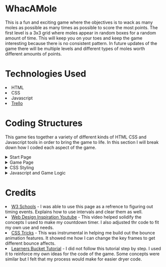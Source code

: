 # WhacAMole
This is a fun and exciting game where the objectives is to wack as many moles as possible as many times as possible to score the most points. The first level is a 3x3 grid where moles appear in random boxes for a random amount of time. This will keep you on your toes and keep the game interesting because there is no consistent pattern. In future updates of the game there will be multiple levels and different types of moles worth different amounts of points.

# Technologies Used
<li> HTML
<li> CSS
<li> Javascript
<li>  <a href = "https://trello.com/b/26fG5zDr/whac-a-mole-project">Trello </a>



# Coding Structures
This game ties together a variety of different kinds of HTML CSS and Javascript tools in order to bring the game to life. In this section I will break down how I coded each aspect of the game. 

<details> 
<summary> Start Page </summary>
<li>The start page was the first part I completed and was essentially an html page linked to the game page via the start game button. In addition to that I also added instructions to the game. The first page is when you are exposed to the special game font I found called 'Press Start 2p'. Addtional features added include the bounce animation feature to make the game more lively.
</details>



<details>
<summary>Game Page</summary>
<li> The gameboard was inspired by my prior experience in making a tic-tac-toe game. The 3x3 grid seemed like the perfect setup to run multiple functions while still being able to manipluate each box of the grid. I used the CSS flex property along with flex wrap to make the grid 3x3 boxes. 
<li> In addition to the gameboard the other features on the gamepage include the countdown timer, score display and play again button. 
</details>   


<details>
<summary>CSS Styling</summary>
<li>  As stated earlier I utilized CSS flexbox to orient where i wanted each element of my game to be located. I used multiple flex containers throughout the project to not only center my gameboard but my buttons as well.
<li> I was able to use the background size cover characteristic as well as background no repeat to get the most recent version of my background and this helped the aesthethic of my game tremendously.
<li> The most significant addition to my CSS toolbox was the animation which really helped me elevate the overall feel of my game. I made it 1s infinite so that it would continue to bounce and also so it was fast enough to notice. the 1s also made it so each second that went off the clock the timer would also bounce.
</details>  

<details>
<summary>Javascript and Game Logic</summary>
 
```javascript
const boxes = document.querySelectorAll('.box')
const timer = document.querySelector('#time')
const score = document.querySelector('#score')
const mole = document.querySelector('.mole')
let currentScore = 0
let timeLeft = 60
let molePosition
let randomBox
const playAgain = document.querySelector('.restart')
```
<li> Above are all my global variables listed out. I needed to select all the boxes together because it would be read as an array of boxes with ids that make it easy to refer back them. I also selected all the other parts of my html I would need to manipulate as well as globally defining variables that would become important in later functions.

 
```javascript

function addMole() {
  boxes.forEach((box) => {
    box.classList.remove('mole')
  })
  let randomPosition = Math.floor(Math.random() * 9)
  let randomBox = boxes[randomPosition]
  randomBox.classList.add('mole')
  molePosition = randomBox.id
}
addMole()
```
<li> The above function represents a major part of our game's logic. This function uses for each to apply across all squares. I decided to use adding and removing class to manipulate the gameboards boxes. So the moles would appear in the boxes which had the mole class. The reason the first part of the function is to remove the mole class is so there is only one mole at a time and once one is removed a new one is added.
<li> In my global variable selectiong boxes made an array of boxes I used this to my advantage and set it up using and Math.random  *9 to ensure that I get a random number between 0 and 9. I used math floor so it rounded down to eat. This was necessary because the indexes of boxes are 0-8. once a random number was chosen that became the index of the square that would add the mole class. I made sure to get a variable to assign to that chosen boxes id because this would be needed to deal with scoring.

```javascript
function moleMovements() {
  moleActive = setInterval(addMole, Math.random() * 1800)
}
moleMovements()

function timeTicking() {
  timeLeft--
  timer.innerText = timeLeft

  if (timeLeft == 0) {
    clearInterval(countDownTimer)
    clearInterval(moleActive)
    alert('WOO-HOO YOUR FINAL SCORE IS ' + currentScore)
  }
}
countDownTimer = setInterval(timeTicking, 1000)
```

<li> This part of my code is where I added all the timing aspects of my code. Initially I had tried to use the SetTimeOut method however after reading the description I realized this wouldn't work because I needed my functions to execute multiple times. I discovered the setInterval and clearinterval which helped me add and remove moles at an interval. However i reused the Math random method to get a random time between 0ms to 1800ms so there could be randomness and variance within the game.
<li> The time ticking function is set up for the end of the game. It would stop the add mole and countdown timer functions at 0 then issue an alert to let the player know the game is over.
I named my set interval functions so that I could stop them easier by referring back to those names.

```javascript
function reload() {
  reload = location.reload()
}

boxes.forEach((box) => {
  box.addEventListener('click', function () {
    if (box.id == molePosition) {
      currentScore += 10
      score.innerText = currentScore
    }
  })
})

playAgain.addEventListener('click', reload)

```
<li> This snippet of code contains my event listeners and the reload function I used for the play again button. The reload function was simole so i defined it outside the event listener and referred to it. However since the other function was more complicated nad performed more fucntions I decided to include it in the actual event listener.
<li> I used the for each to iterate over the entire array of boxes and making it that if the id of the box you cicked is equal to the position of the mole your score would increase by 10 points. I also used the dom to set the score html text equal to my current score variable.
</details>  
   
   # Credits
   <li> <a href = "https://www.w3schools.com/js/js_timing.asp">W3 Schools</a> - I was able to use this page as a refrence to figuring out timing events. Explains how to use intervals and clear them as well. 
   <li> <a href = "https://www.youtube.com/watch?v=AHh57PrdQsA">Web Design Inspiration Youtube</a> - This video helped solidify the concepts I used to make my countdown timer. I also adjusted thr code to fit my own use and needs.
   <li> <a href = "https://css-tricks.com/making-css-animations-feel-natural/"> CSS Tricks</a> - This was instrumental in helping me build out the bounce animation features. It showed me how I can change the key frames to get different bounce affects.
   <li> <a href = "https://learnersbucket.com/tutorials/js-projects/whack-a-mole-game-in-javascript/"> Learners Bucket Tutorial</a> - I did not follow this tutorial step by step. I used it to reinforce my own ideas for the code of the game. Some concepts were similar but I felt that my process would make for easier dryer code.